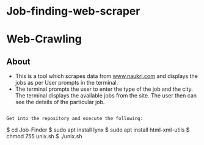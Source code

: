 # Job-finding-web-scraper
# Web-Crawling
## About
- This is a tool which scrapes data from www.naukri.com and displays the jobs as per User prompts in the terminal.
- The terminal prompts the user to enter the type of the job and the city. The terminal displays the available jobs from the site. The user then can see the details of the particular job.


```

Get into the repository and execute the following:

```
$ cd Job-Finder
$ sudo apt install lynx
$ sudo apt install html-xml-utils
$ chmod 755 unix.sh
$ ./unix.sh

```
